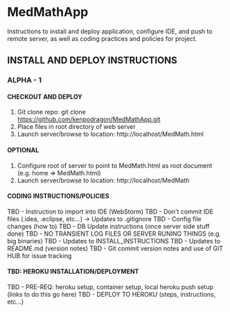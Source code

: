# MedMathApp
Instructions to install and deploy application, configure IDE, and push to remote server, as well as coding practices and policies for project.

## INSTALL AND DEPLOY INSTRUCTIONS ##
### ALPHA - 1 ###
#### CHECKOUT AND DEPLOY ####
1) Git clone repo: git clone https://github.com/kenpodragon/MedMathApp.git
2) Place files in root directory of web server
3) Launch server/browse to location: http://localhost/MedMath.html
#### OPTIONAL  ####
1) Configure root of server to point to MedMath.html as root document (e.g. home => MedMath.html)
2) Launch server/browse to location: http://localhost/MedMath
#### CODING INSTRUCTIONS/POLICIES  ####
TBD - Instruction to import into IDE (WebStorm)
TBD - Don't commit IDE files (.idea, .eclipse, etc...) -> Updates to .gitignore
TBD - Config file changes (how to)
TBD - DB Update instructions (once server side stuff done)
TBD - NO TRANSIENT LOG FILES OR SERVER RUNING THINGS (e.g. big binaries)
TBD - Updates to INSTALL_INSTRUCTIONS
TBD - Updates to README.md (version notes)
TBD - Git commit version notes and use of GIT HUB for issue tracking
#### TBD: HEROKU INSTALLATION/DEPLOYMENT  ####
TBD - PRE-REQ: heroku setup, container setup, local heroku push setup (links to do this go here)
TBD - DEPLOY TO HEROKU (steps, instructions, etc...)



